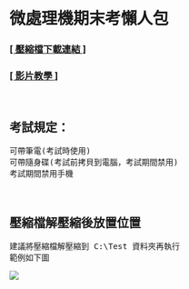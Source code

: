 <h1>微處理機期末考懶人包</h1>

<h3><a href="https://github.com/iambjlu/109-2-wei-chu-li-ji-final-exam/raw/main/懶人包/懶人包.zip"> [ 壓縮檔下載連結 ] </a></h3>
<h3><a href="https://www.youtube.com/playlist?list=PLy3zXB5cF7FNddqZnTlcHq3roLsJUeqo8"> [ 影片教學 ] </a></h3><br>

<h2>考試規定：</h2>
<pre>
可帶筆電(考試時使用)
可帶隨身碟(考試前拷貝到電腦，考試期間禁用)
考試期間禁用手機
</pre><br>

<h2>壓縮檔解壓縮後放置位置</h2>
<pre>
建議將壓縮檔解壓縮到 C:\Test 資料夾再執行
範例如下圖
</pre>
<img src="https://github.com/iambjlu/109-2-wei-chu-li-ji-final-exam-package-for-lazy-human/raw/main/懶人包/懶人包解壓縮後放置位置範例.jpg"></img><br>
